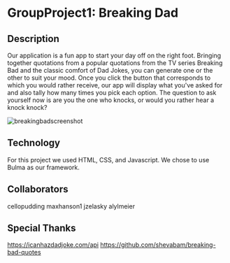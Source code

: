 # GroupProject1: Breaking Dad

## Description
Our application is a fun app to start your day off on the right foot. Bringing together quotations from a popular quotations from the TV series Breaking Bad and the classic comfort of Dad Jokes, you can generate one or the other to suit your mood. Once you click the button that corresponds to which you would rather receive, our app will display what you've asked for and also tally how many times you pick each option. The question to ask yourself now is are you the one who knocks, or would you rather hear a knock knock?

![breakingbadscreenshot](https://user-images.githubusercontent.com/117662089/213323704-c46a5854-4c71-4e9b-a547-f3ac4ff0c1bc.png)


## Technology
For this project we used HTML, CSS, and Javascript. We chose to use Bulma as our framework.

## Collaborators
cellopudding
maxhanson1
jzelasky
alylmeier

## Special Thanks 
https://icanhazdadjoke.com/api
https://github.com/shevabam/breaking-bad-quotes
